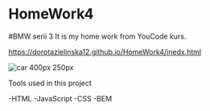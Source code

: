 # HomeWork4
#BMW serii 3
It is my home work from YouCode kurs.

https://dorotazielinska12.github.io/HomeWork4/inedx.html

![car](https://www.bmwblog.si/media/2015/10/bmw_340i_tourin_san_marino_blue_02.jpg) 400px 250px

Tools used in this project

-HTML
-JavaScript
-CSS
-BEM



